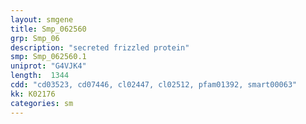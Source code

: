```yaml
---
layout: smgene
title: Smp_062560
grp: Smp_06
description: "secreted frizzled protein"
smp: Smp_062560.1
uniprot: "G4VJK4"
length:  1344
cdd: "cd03523, cd07446, cl02447, cl02512, pfam01392, smart00063"
kk: K02176
categories: sm
---
```

